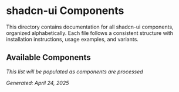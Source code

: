# shadcn-ui Components

This directory contains documentation for all shadcn-ui components, organized alphabetically. Each file follows a consistent structure with installation instructions, usage examples, and variants.

## Available Components

*This list will be populated as components are processed*

*Generated: April 24, 2025*